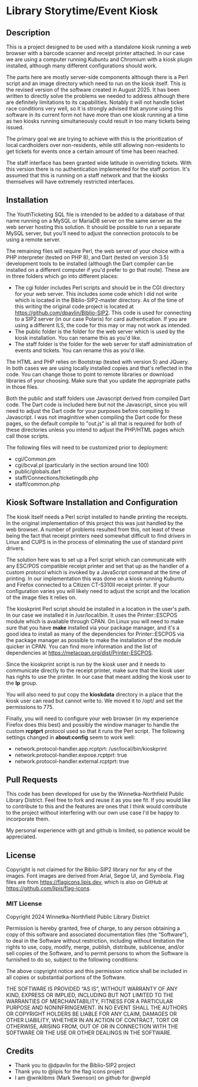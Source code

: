 # Library Storytime/Event Kiosk

## Description
This is a project designed to be used with a standalone kiosk running a web browser with a barcode scanner and receipt printer attached.  In our case we are using a computer running Kubuntu and Chromium with a kiosk plugin installed, although many different configurations should work.

The parts here are mostly server-side components although there is a Perl script and an image directory which need to run on the kiosk itself.  This is the revised version of the software created in August 2025.  It has been written to directly solve the problems we needed to address although there are definitely limitations to its capabilities.  Notably it will not handle ticket race conditions very well, so it is strongly advised that anyone using this software in its current form not have more than one kiosk running at a time as two kiosks running simultaneously could result in too many tickets being issued.

The primary goal we are trying to achieve with this is the prioritization of local cardholders over non-residents, while still allowing non-residents to get tickets for events once a certain amount of time has been reached.

The staff interface has been granted wide latitude in overriding tickets.  With this version there is no authentication implemented for the staff portion.  It's assumed that this is running on a staff network and that the kiosks themselves will have extremely restricted interfaces.

## Installation
The YouthTicketing SQL file is intended to be added to a database of that name running on a MySQL or MariaDB server on the same server as the web server hosting this solution.  It should be possible to run a separate MySQL server, but you'll need to adjust the connection protocols to be using a remote server.

The remaining files will require Perl, the web server of your choice with a PHP interpreter (tested on PHP 8), and Dart (tested on version 3.5) development tools to be installed (although the Dart compiler can be installed on a different computer if you'd prefer to go that route).  These are in three folders which go into different places:
* The cgi folder includes Perl scripts and should be in the CGI directory for your web server.  This includes some code which I did not write which is located in the Biblio-SIP2-master directory.  As of the time of this writing the original code project is located at https://github.com/dpavlin/Biblio-SIP2.  This code is used for connecting to a SIP2 server (in our case Polaris) for card authentication.  If you are using a different ILS, the code for this may or may not work as intended.
* The public folder is the folder for the web server which is used by the kiosk installation.  You can rename this as you'd like.
* The staff folder is the folder for the web server for staff administration of events and tickets.  You can rename this as you'd like.

The HTML and PHP relies on Bootstrap (tested with version 5) and JQuery.  In both cases we are using locally installed copies and that's reflected in the code.  You can change those to point to remote libraries or download libraries of your choosing.  Make sure that you update the appropriate paths in those files.

Both the public and staff folders use Javascript derived from compiled Dart code.  The Dart code is included here but not the Javascript, since you will need to adjust the Dart code for your purposes before compiling to Javascript.  I was not imaginitive when compiling the Dart code for these pages, so the default compile to "out.js" is all that is required for both of these directories unless you intend to adjust the PHP/HTML pages which call those scripts.

The following files will need to be customized prior to deployment:
* cgi/Common.pm
* cgi/bcval.pl (particularly in the section around line 100)
* public/globals.dart
* staff/Connections/ticketingdb.php
* staff/common.php

## Kiosk Software Installation and Configuration
The kiosk itself needs a Perl script installed to handle printing the receipts.  In the original implementation of this project this was just handled by the web browser.  A number of problems resulted from this, not least of these being the fact that receipt printers need somewhat difficult to find drivers in Linux and CUPS is in the process of eliminating the use of standard print drivers.

The solution here was to set up a Perl script which can communicate with any ESC/POS compatible receipt printer and set that up as the handler of a custom protocol which is invoked by a JavaScript command at the time of printing.  In our implementation this was done on a kiosk running Kubuntu and Firefox connected to a Citizen CT-S310II receipt printer.  If your configuration varies you will likely need to adjust the script and the location of the image files it relies on.

The kioskprint Perl script should be installed in a location in the user's path.  In our case we installed it in /usr/local/bin.  It uses the Printer::ESCPOS module which is available through CPAN.  On Linux you will need to make sure that you have **make** installed via your package manager, and it's a good idea to install as many of the dependencies for Printer::ESCPOS via the package manager as possible to make the installation of the module quicker in CPAN.  You can find more information and the list of dependencies at https://metacpan.org/dist/Printer-ESCPOS.

Since the kioskprint script is run by the kiosk user and it needs to communicate directly to the receipt printer, make sure that the kiosk user has rights to use the printer.  In our case that meant adding the kiosk user to the **lp** group.

You will also need to put copy the **kioskdata** directory in a place that the kiosk user can read but cannot write to.  We moved it to /opt/ and set the permissions to 775.

Finally, you will need to configure your web browser (in my experience Firefox does this best) and possibly the window manager to handle the custom **rcptprt** protocol used so that it runs the Perl script.  The following settings changed in **about:config** seem to work well:
* network.protocol-handler.app.rcptprt: /usr/local/bin/kioskprint
* network.protocol-handler.expose.rcptprt: true
* network.protocol-handler.external.rcptprt: true

## Pull Requests
This code has been developed for use by the Winnetka-Northfield Public Library District.  Feel free to fork and reuse it as you see fit.  If you would like to contribute to this and the features are ones that I think would contribute to the project without interfering with our own use case I'd be happy to incorporate them.

My personal experience with git and github is limited, so patience would be appreciated.

## License 
Copyright is not claimed for the Biblio-SIP2 library nor for any of the images.  Font images are derived from Arial, Segoe UI, and Symbola.  Flag files are from https://flagicons.lipis.dev, which is also on GitHub at https://github.com/lipis/flag-icons.

### MIT License
Copyright 2024 Winnetka-Northfield Public Library District

Permission is hereby granted, free of charge, to any person obtaining a copy of this software and associated documentation files (the “Software”), to deal in the Software without restriction, including without limitation the rights to use, copy, modify, merge, publish, distribute, sublicense, and/or sell copies of the Software, and to permit persons to whom the Software is furnished to do so, subject to the following conditions:

The above copyright notice and this permission notice shall be included in all copies or substantial portions of the Software.

THE SOFTWARE IS PROVIDED “AS IS”, WITHOUT WARRANTY OF ANY KIND, EXPRESS OR IMPLIED, INCLUDING BUT NOT LIMITED TO THE WARRANTIES OF MERCHANTABILITY, FITNESS FOR A PARTICULAR PURPOSE AND NONINFRINGEMENT. IN NO EVENT SHALL THE AUTHORS OR COPYRIGHT HOLDERS BE LIABLE FOR ANY CLAIM, DAMAGES OR OTHER LIABILITY, WHETHER IN AN ACTION OF CONTRACT, TORT OR OTHERWISE, ARISING FROM, OUT OF OR IN CONNECTION WITH THE SOFTWARE OR THE USE OR OTHER DEALINGS IN THE SOFTWARE.

## Credits
* Thank you to @dpavlin for the Biblio-SIP2 project
* Thank you to @lipis for the flag icons project
* I am @wnklibms (Mark Swenson) on github for @wnpld
